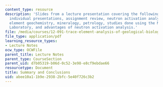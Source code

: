```yaml
---
content_type: resource
description: 'Slides from a lecture presentation covering the following topics: student''s
  individual presentations, assignment review, neutron activation analysis, trace
  element geochemistry, mineralogy, petrology, studies done using the MIT-EAPS INAA
  Laboratory, and advantages of neutron activation analysis.'
file: /media/courses/12-091-trace-element-analysis-of-geological-biological-environmental-materials-by-neutron-activation-analysis-an-exposure-january-iap-2005/abee10a11b9e29382bfc5e40f726c3b2_session5a.pdf
file_type: application/pdf
learning_resource_types:
- Lecture Notes
ocw_type: OCWFile
parent_title: Lecture Notes
parent_type: CourseSection
parent_uid: d7b05319-b06d-0c52-3e98-e8cf9ebdae66
resourcetype: Document
title: Summary and Conclusions
uid: abee10a1-1b9e-2938-2bfc-5e40f726c3b2
---
```

